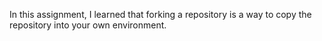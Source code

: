 In this assignment, I learned that forking a repository is a way to copy the repository into your own environment.
